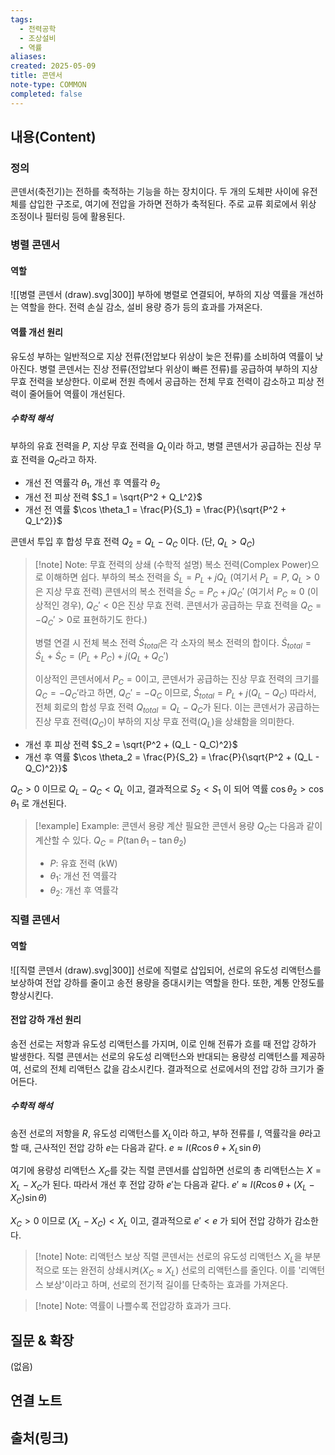 ```yaml
---
tags:
  - 전력공학
  - 조상설비
  - 역률
aliases: 
created: 2025-05-09
title: 콘덴서
note-type: COMMON
completed: false
---
```


## 내용(Content)

### 정의
콘덴서(축전기)는 전하를 축적하는 기능을 하는 장치이다. 두 개의 도체판 사이에 유전체를 삽입한 구조로, 여기에 전압을 가하면 전하가 축적된다. 주로 교류 회로에서 위상 조정이나 필터링 등에 활용된다.

### 병렬 콘덴서
#### 역할
![[병렬 콘덴서 (draw).svg|300]]
부하에 병렬로 연결되어, 부하의 지상 역률을 개선하는 역할을 한다. 전력 손실 감소, 설비 용량 증가 등의 효과를 가져온다.

#### 역률 개선 원리
유도성 부하는 일반적으로 지상 전류(전압보다 위상이 늦은 전류)를 소비하여 역률이 낮아진다. 병렬 콘덴서는 진상 전류(전압보다 위상이 빠른 전류)를 공급하여 부하의 지상 무효 전력을 보상한다. 이로써 전원 측에서 공급하는 전체 무효 전력이 감소하고 피상 전력이 줄어들어 역률이 개선된다.

##### 수학적 해석
부하의 유효 전력을 $P$, 지상 무효 전력을 $Q_L$이라 하고, 병렬 콘덴서가 공급하는 진상 무효 전력을 $Q_C$라고 하자.
- 개선 전 역률각 $\theta_1$, 개선 후 역률각 $\theta_2$
- 개선 전 피상 전력 $S_1 = \sqrt{P^2 + Q_L^2}$
- 개선 전 역률 $\cos \theta_1 = \frac{P}{S_1} = \frac{P}{\sqrt{P^2 + Q_L^2}}$

콘덴서 투입 후 합성 무효 전력 $Q_2 = Q_L - Q_C$ 이다. (단, $Q_L > Q_C$)

> [!note] Note: 무효 전력의 상쇄 (수학적 설명)
> 복소 전력(Complex Power)으로 이해하면 쉽다.
> 부하의 복소 전력을 $\dot{S}_L = P_L + jQ_L$ (여기서 $P_L=P$, $Q_L > 0$은 지상 무효 전력)
> 콘덴서의 복소 전력을 $\dot{S}_C = P_C + jQ_C'$ (여기서 $P_C \approx 0$ (이상적인 경우), $Q_C' < 0$은 진상 무효 전력. 콘덴서가 공급하는 무효 전력을 $Q_C = -Q_C' >0$로 표현하기도 한다.)
>
> 병렬 연결 시 전체 복소 전력 $\dot{S}_{total}$은 각 소자의 복소 전력의 합이다.
> $\dot{S}_{total} = \dot{S}_L + \dot{S}_C = (P_L + P_C) + j(Q_L + Q_C')$
>
> 이상적인 콘덴서에서 $P_C=0$이고, 콘덴서가 공급하는 진상 무효 전력의 크기를 $Q_C = -Q_C'$라고 하면, $Q_C' = -Q_C$ 이므로,
> $\dot{S}_{total} = P_L + j(Q_L - Q_C)$
> 따라서, 전체 회로의 합성 무효 전력 $Q_{total} = Q_L - Q_C$가 된다.
> 이는 콘덴서가 공급하는 진상 무효 전력($Q_C$)이 부하의 지상 무효 전력($Q_L$)을 상쇄함을 의미한다.

- 개선 후 피상 전력 $S_2 = \sqrt{P^2 + (Q_L - Q_C)^2}$
- 개선 후 역률 $\cos \theta_2 = \frac{P}{S_2} = \frac{P}{\sqrt{P^2 + (Q_L - Q_C)^2}}$

$Q_C > 0$ 이므로 $Q_L - Q_C < Q_L$ 이고, 결과적으로 $S_2 < S_1$ 이 되어 역률 $\cos \theta_2 > \cos \theta_1$ 로 개선된다.

> [!example] Example: 콘덴서 용량 계산
> 필요한 콘덴서 용량 $Q_C$는 다음과 같이 계산할 수 있다.
> $Q_C = P (\tan\theta_1 - \tan\theta_2)$
> - $P$: 유효 전력 (kW)
> - $\theta_1$: 개선 전 역률각
> - $\theta_2$: 개선 후 역률각

### 직렬 콘덴서
#### 역할
![[직렬 콘덴서 (draw).svg|300]]
선로에 직렬로 삽입되어, 선로의 유도성 리액턴스를 보상하여 전압 강하를 줄이고 송전 용량을 증대시키는 역할을 한다. 또한, 계통 안정도를 향상시킨다.

#### 전압 강하 개선 원리
송전 선로는 저항과 유도성 리액턴스를 가지며, 이로 인해 전류가 흐를 때 전압 강하가 발생한다. 직렬 콘덴서는 선로의 유도성 리액턴스와 반대되는 용량성 리액턴스를 제공하여, 선로의 전체 리액턴스 값을 감소시킨다. 결과적으로 선로에서의 전압 강하 크기가 줄어든다.

##### 수학적 해석
송전 선로의 저항을 $R$, 유도성 리액턴스를 $X_L$이라 하고, 부하 전류를 $I$, 역률각을 $\theta$라고 할 때, 근사적인 전압 강하 $e$는 다음과 같다.
$e \approx I(R\cos\theta + X_L\sin\theta)$

여기에 용량성 리액턴스 $X_C$를 갖는 직렬 콘덴서를 삽입하면 선로의 총 리액턴스는 $X = X_L - X_C$가 된다.
따라서 개선 후 전압 강하 $e'$는 다음과 같다.
$e' \approx I(R\cos\theta + (X_L - X_C)\sin\theta)$

$X_C > 0$ 이므로 $(X_L - X_C) < X_L$ 이고, 결과적으로 $e' < e$ 가 되어 전압 강하가 감소한다.

> [!note] Note: 리액턴스 보상
> 직렬 콘덴서는 선로의 유도성 리액턴스 $X_L$을 부분적으로 또는 완전히 상쇄시켜($X_C \approx X_L$) 선로의 리액턴스를 줄인다. 이를 '리액턴스 보상'이라고 하며, 선로의 전기적 길이를 단축하는 효과를 가져온다.

>[!note] Note: 역률이 나쁠수록 전압강하 효과가 크다.
>
## 질문 & 확장

(없음)

## 연결 노트

## 출처(링크)